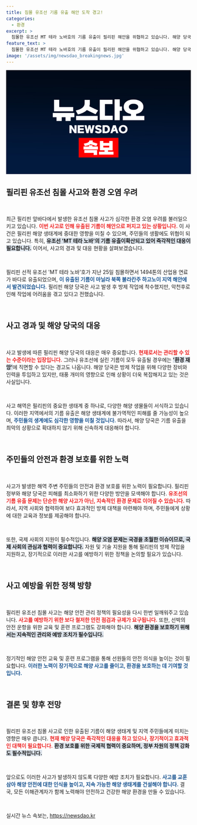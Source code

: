 ```yaml
---
title: 침몰 유조선 기름 유출 해안 도착 경고!
categories:
  - 환경
excerpt: >
  침몰한 유조선 MT 테라 노바호의 기름 유출이 필리핀 해안을 위협하고 있습니다. 해양 당국은 악천후 속 방제 작업에 어려움을 겪으며, 유출이 이어질 경우 환경 재앙으로 이어질 수 있다고 경고했습니다. 클릭해 자세한 소식을 확인하세요!
feature_text: >
  침몰한 유조선 MT 테라 노바호의 기름 유출이 필리핀 해안을 위협하고 있습니다. 해양 당국은 악천후 속 방제 작업에 어려움을 겪으며, 유출이 이어질 경우 환경 재앙으로 이어질 수 있다고 경고했습니다. 클릭해 자세한 소식을 확인하세요!
image: '/assets/img/newsdao_breakingnews.jpg'
---
```


<p><img src="/assets/img/newsdao_breakingnews.jpg" alt="firstkoreanews 속보" /></p>

<h2 data-ke-size="size26">필리핀 유조선 침몰 사고와 환경 오염 우려</h2>

<p data-ke-size="size16">&nbsp;</p>

<p>최근 필리핀 앞바다에서 발생한 유조선 침몰 사고가 심각한 환경 오염 우려를 불러일으키고 있습니다. <b><span style="color: #ee2323;">이번 사고로 인해 유출된 기름이 해안으로 퍼지고 있는 상황입니다.</span></b> 이 사건은 필리핀 해양 생태계에 중대한 영향을 미칠 수 있으며, 주민들의 생활에도 위협이 되고 있습니다. 특히, <b><span style="background-color: #21538527;">유조선 'MT 테라 노바'의 기름 유출이확산되고 있어 즉각적인 대응이 필요합니다.</span></b> 이어서, 사고의 경과 및 대응 현황을 살펴보겠습니다.</p>

<p data-ke-size="size16">&nbsp;</p>

<p>필리핀 선적 유조선 'MT 테라 노바'호가 지난 25일 침몰하면서 1494톤의 산업용 연료가 바다로 유출되었으며, <b><span style="color: #1a5490;">이 유출된 기름이 마닐라 북쪽 불라칸주 하고노이 지역 해안에서 발견되었습니다.</span></b> 필리핀 해양 당국은 사고 발생 후 방제 작업에 착수했지만, 악천후로 인해 작업에 어려움을 겪고 있다고 전했습니다.</p>

<p data-ke-size="size16">&nbsp;</p>

<h2 data-ke-size="size26">사고 경과 및 해양 당국의 대응</h2>

<p data-ke-size="size16">&nbsp;</p>

<p>사고 발생에 따른 필리핀 해양 당국의 대응은 매우 중요합니다. <b><span style="color: #ee2323;">현재로서는 관리할 수 있는 수준이라는 입장입니다.</span></b> 그러나 유조선에 실린 기름이 모두 유출될 경우에는 <b><span style="background-color: #21538527;">'환경 재앙'</span></b>에 직면할 수 있다는 경고도 나옵니다. 해양 당국은 방제 작업을 위해 다양한 장비와 인력을 투입하고 있지만, 태풍 개미의 영향으로 인해 상황이 더욱 복잡해지고 있는 것은 사실입니다.</p>

<p data-ke-size="size16">&nbsp;</p>

<p>사고 해역은 필리핀의 중요한 생태계 중 하나로, 다양한 해양 생물들이 서식하고 있습니다. 이러한 지역에서의 기름 유출은 해양 생태계에 불가역적인 피해를 줄 가능성이 높으며, <b><span style="color: #1a5490;">주민들의 생계에도 심각한 영향을 미칠 것입니다.</span></b> 따라서, 해양 당국은 기름 유출을 최악의 상황으로 확대하지 않기 위해 신속하게 대응해야 합니다.</p>

<p data-ke-size="size16">&nbsp;</p>

<h2 data-ke-size="size26">주민들의 안전과 환경 보호를 위한 노력</h2>

<p data-ke-size="size16">&nbsp;</p>

<p>사고가 발생한 해역 주변 주민들의 안전과 환경 보호를 위한 노력이 필요합니다. 필리핀 정부와 해양 당국은 피해를 최소화하기 위한 다양한 방안을 모색해야 합니다. <b><span style="color: #ee2323;">유조선의 기름 유출 문제는 단순한 해양 사고가 아닌, 지속적인 환경 문제로 이어질 수 있습니다.</span></b> 따라서, 지역 사회와 협력하여 보다 효과적인 방제 대책을 마련해야 하며, 주민들에게 상황에 대한 교육과 정보를 제공해야 합니다.</p>

<p data-ke-size="size16">&nbsp;</p>

<p>또한, 국제 사회의 지원이 필수적입니다. <b><span style="background-color: #21538527;">해양 오염 문제는 국경을 초월한 이슈이므로, 국제 사회의 관심과 협력이 중요합니다.</span></b> 자원 및 기술 지원을 통해 필리핀의 방제 작업을 지원하고, 장기적으로 이러한 사고를 예방하기 위한 정책을 논의할 필요가 있습니다.</p>

<p data-ke-size="size16">&nbsp;</p>

<h2 data-ke-size="size26">사고 예방을 위한 정책 방향</h2>

<p data-ke-size="size16">&nbsp;</p>

<p>필리핀 유조선 침몰 사고는 해양 안전 관리 정책의 필요성을 다시 한번 일깨워주고 있습니다. <b><span style="color: #ee2323;">사고를 예방하기 위한 보다 철저한 안전 점검과 규제가 요구됩니다.</span></b> 또한, 선박의 안전 운항을 위한 교육 및 훈련 프로그램도 강화해야 합니다. <b><span style="background-color: #21538527;">해양 환경을 보호하기 위해서는 지속적인 관리와 예방 조치가 필수입니다.</span></b> </p>

<p data-ke-size="size16">&nbsp;</p>

<p>정기적인 해양 안전 교육 및 훈련 프로그램을 통해 선원들의 안전 의식을 높이는 것이 필요합니다. <b><span style="color: #1a5490;">이러한 노력이 장기적으로 해양 사고를 줄이고, 환경을 보호하는 데 기여할 것입니다.</span></b></p>

<p data-ke-size="size16">&nbsp;</p>

<h2 data-ke-size="size26">결론 및 향후 전망</h2>

<p data-ke-size="size16">&nbsp;</p>

<p>필리핀 유조선 침몰 사고로 인한 유출된 기름이 해양 생태계 및 지역 주민들에게 미치는 영향은 매우 큽니다. <b><span style="color: #ee2323;">현재 해양 당국은 즉각적인 대응을 하고 있으나, 장기적이고 효과적인 대책이 필요합니다.</span></b> <b><span style="background-color: #21538527;">환경 보호를 위한 국제적 협력이 중요하며, 정부 차원의 정책 강화도 필수적입니다.</span></b> </p>

<p data-ke-size="size16">&nbsp;</p>

<p>앞으로도 이러한 사고가 발생하지 않도록 다양한 예방 조치가 필요합니다. <b><span style="color: #1a5490;">사고를 교훈 삼아 해양 안전에 대한 인식을 높이고, 지속 가능한 해양 생태계를 건설해야 합니다.</span></b> 결국, 모든 이해관계자가 함께 노력해야 안전하고 건강한 해양 환경을 만들 수 있습니다.</p>

<p data-ke-size="size16">&nbsp;</p>
실시간 뉴스 속보는, <a href="https://newsdao.kr" rel="dofollow">https://newsdao.kr</a>


